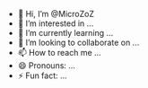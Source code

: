- 👋 Hi, I’m @MicroZoZ
- 👀 I’m interested in ...
- 🌱 I’m currently learning ...
- 💞️ I’m looking to collaborate on ...
- 📫 How to reach me ...
- 😄 Pronouns: ...
- ⚡ Fun fact: ...

<!---
MicroZoZ/MicroZoZ is a ✨ special ✨ repository because its `README.md` (this file) appears on your GitHub profile.
You can click the Preview link to take a look at your changes.
--->
